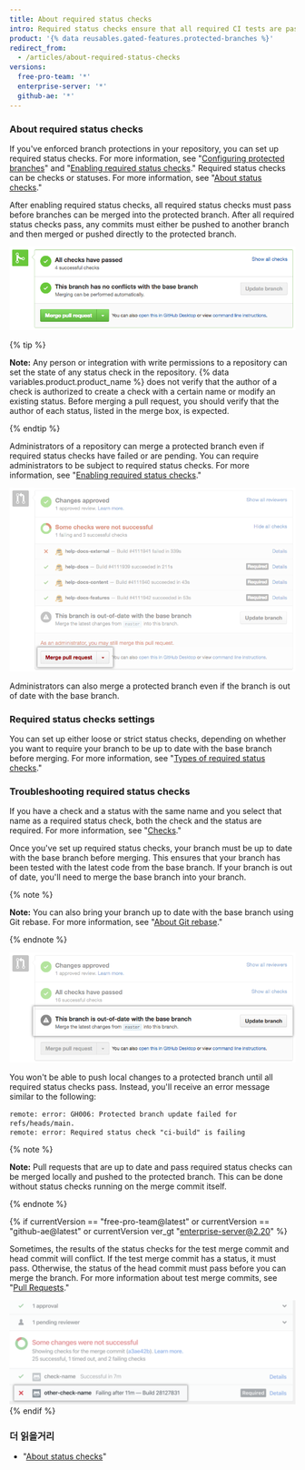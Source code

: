 ```yaml
---
title: About required status checks
intro: Required status checks ensure that all required CI tests are passing before collaborators can make changes to a protected branch.
product: '{% data reusables.gated-features.protected-branches %}'
redirect_from:
  - /articles/about-required-status-checks
versions:
  free-pro-team: '*'
  enterprise-server: '*'
  github-ae: '*'
---
```


### About required status checks

If you've enforced branch protections in your repository, you can set up required status checks. For more information, see "[Configuring protected branches](/articles/configuring-protected-branches/)" and "[Enabling required status checks](/articles/enabling-required-status-checks)." Required status checks can be checks or statuses. For more information, see "[About status checks](/github/administering-a-repository/enabling-required-status-checks)."

After enabling required status checks, all required status checks must pass before branches can be merged into the protected branch. After all required status checks pass, any commits must either be pushed to another branch and then merged or pushed directly to the protected branch.

![Merge protected branch ](/assets/images/help/repository/req-status-check-all-passed.png)

{% tip %}

**Note:** Any person or integration with write permissions to a repository can set the state of any status check in the repository. {% data variables.product.product_name %} does not verify that the author of a check is authorized to create a check with a certain name or modify an existing status. Before merging a pull request, you should verify that the author of each status, listed in the merge box, is expected.

{% endtip %}

Administrators of a repository can merge a protected branch even if required status checks have failed or are pending. You can require administrators to be subject to required status checks. For more information, see "[Enabling required status checks](/github/administering-a-repository/enabling-required-status-checks)."

![Administrator merge of protected branch](/assets/images/help/repository/req-status-check-admin-merge.png)

Administrators can also merge a protected branch even if the branch is out of date with the base branch.

### Required status checks settings

You can set up either loose or strict status checks, depending on whether you want to require your branch to be up to date with the base branch before merging. For more information, see "[Types of required status checks](/github/administering-a-repository/types-of-required-status-checks)."

### Troubleshooting required status checks

If you have a check and a status with the same name and you select that name as a required status check, both the check and the status are required. For more information, see "[Checks](/v3/checks/)."

Once you've set up required status checks, your branch must be up to date with the base branch before merging. This ensures that your branch has been tested with the latest code from the base branch. If your branch is out of date, you'll need to merge the base branch into your branch.

{% note %}

**Note:** You can also bring your branch up to date with the base branch using Git rebase. For more information, see "[About Git rebase](/github/using-git/about-git-rebase)."

{% endnote %}

![Out-of-date branch](/assets/images/help/repository/req-status-check-out-of-date.png)

You won't be able to push local changes to a protected branch until all required status checks pass. Instead, you'll receive an error message similar to the following:

```shell
remote: error: GH006: Protected branch update failed for refs/heads/main.
remote: error: Required status check "ci-build" is failing
```
{% note %}

**Note:** Pull requests that are up to date and pass required status checks can be merged locally and pushed to the protected branch. This can be done without status checks running on the merge commit itself.

{% endnote %}

{% if currentVersion == "free-pro-team@latest" or currentVersion == "github-ae@latest" or currentVersion ver_gt "enterprise-server@2.20" %}

Sometimes, the results of the status checks for the test merge commit and head commit will conflict. If the test merge commit has a status, it must pass. Otherwise, the status of the head commit must pass before you can merge the branch. For more information about test merge commits, see "[Pull Requests](/v3/pulls/#response-1)."

![Branch with conflicting merge commits](/assets/images/help/repository/req-status-check-conflicting-merge-commits.png)
{% endif %}

### 더 읽을거리

- "[About status checks](/github/collaborating-with-issues-and-pull-requests/about-status-checks)"
